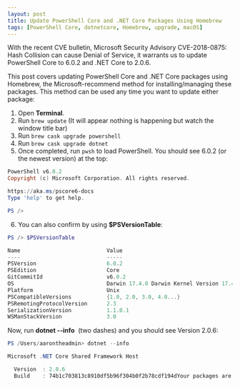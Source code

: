 ```yaml
---
layout: post
title: Update PowerShell Core and .NET Core Packages Using Homebrew
tags: [PowerShell Core, dotnetcore, Homebrew, upgrade, macOS]
---
```


With the recent CVE bulletin, Microsoft Security Advisory CVE-2018-0875: Hash Collision can cause Denial of Service, it warrants us to update PowerShell Core to 6.0.2 and .NET Core to 2.0.6.

This post covers updating PowerShell Core and .NET Core packages using Homebrew, the Microsoft-recommend method for installing/managing these packages. This method can be used any time you want to update either package:

1. Open **Terminal**.
2. Run ```brew update``` (It will appear nothing is happening but watch the window title bar)
3. Run ```brew cask upgrade powershell```
4. Run ```brew cask upgrade dotnet```
5. Once completed, run ```pwsh``` to load PowerShell. You should see 6.0.2 (or the newest version) at the top:

```powershell
PowerShell v6.0.2
Copyright (c) Microsoft Corporation. All rights reserved.

https://aka.ms/pscore6-docs
Type 'help' to get help.

PS />
```

6. You can also confirm by using **$PSVersionTable**:

```powershell
PS /> $PSVersionTable                                               

Name                           Value                                           
----                           -----                                           
PSVersion                      6.0.2                                           
PSEdition                      Core                                            
GitCommitId                    v6.0.2                                          
OS                             Darwin 17.4.0 Darwin Kernel Version 17.4.0: S...
Platform                       Unix                                            
PSCompatibleVersions           {1.0, 2.0, 3.0, 4.0...}                         
PSRemotingProtocolVersion      2.3                                             
SerializationVersion           1.1.0.1                                         
WSManStackVersion              3.0
```

Now, run **dotnet --info**  (two dashes) and you should see Version 2.0.6:

```powershell
PS /Users/aarontheadmin> dotnet --info                                                 

Microsoft .NET Core Shared Framework Host

  Version  : 2.0.6
  Build    : 74b1c703813c8910df5b96f304b0f2b78cdf194dYour packages are officially updated.
```
